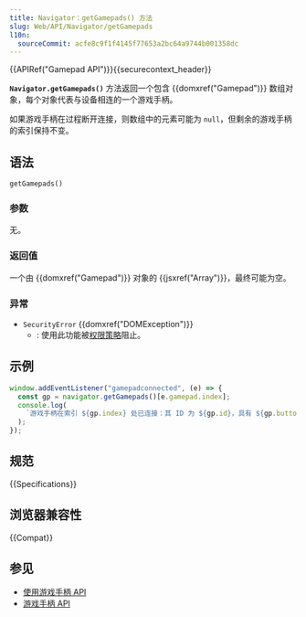 ```yaml
---
title: Navigator：getGamepads() 方法
slug: Web/API/Navigator/getGamepads
l10n:
  sourceCommit: acfe8c9f1f4145f77653a2bc64a9744b001358dc
---
```


{{APIRef("Gamepad API")}}{{securecontext_header}}

**`Navigator.getGamepads()`** 方法返回一个包含 {{domxref("Gamepad")}} 数组对象，每个对象代表与设备相连的一个游戏手柄。

如果游戏手柄在过程断开连接，则数组中的元素可能为 `null`，但剩余的游戏手柄的索引保持不变。

## 语法

```js-nolint
getGamepads()
```

### 参数

无。

### 返回值

一个由 {{domxref("Gamepad")}} 对象的 {{jsxref("Array")}}，最终可能为空。

### 异常

- `SecurityError` {{domxref("DOMException")}}
  - : 使用此功能被[权限策略](/zh-CN/docs/Web/HTTP/Permissions_Policy)阻止。

## 示例

```js
window.addEventListener("gamepadconnected", (e) => {
  const gp = navigator.getGamepads()[e.gamepad.index];
  console.log(
    `游戏手柄在索引 ${gp.index} 处已连接：其 ID 为 ${gp.id}，具有 ${gp.buttons.length} 个按键和 ${gp.axes.length} 个轴。`,
  );
});
```

## 规范

{{Specifications}}

## 浏览器兼容性

{{Compat}}

## 参见

- [使用游戏手柄 API](/zh-CN/docs/Web/API/Gamepad_API/Using_the_Gamepad_API)
- [游戏手柄 API](/zh-CN/docs/Web/API/Gamepad_API)
